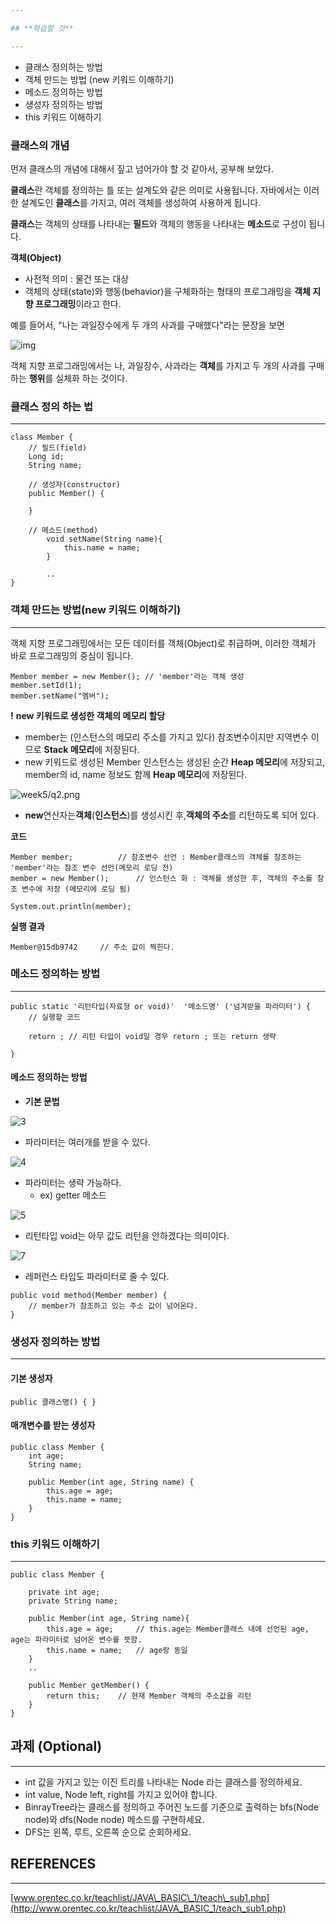 ```yaml
---

## **학습할 것**

---
```


-   클래스 정의하는 방법
-   객체 만드는 방법 (new 키워드 이해하기)
-   메소드 정의하는 방법
-   생성자 정의하는 방법
-   this 키워드 이해하기

### **클래스의 개념**

먼저 클래스의 개념에 대해서 짚고 넘어가야 할 것 같아서, 공부해 보았다.

**클래스**란 객체를 정의하는 틀 또는 설계도와 같은 의미로 사용됩니다. 자바에서는 이러한 설계도인 **클래스**를 가지고, 여러 객체를 생성하여 사용하게 됩니다.

**클래스**는 객체의 상태를 나타내는 **필드**와 객체의 행동을 나타내는 **메소드**로 구성이 됩니다.

**객체(Object)**

-   사전적 의미 : 물건 또는 대상
-   객체의 상태(state)와 행동(behavior)을 구체화하는 형태의 프로그래밍을 **객체 지향 프로그래밍**이라고 한다.

예를 들어서, "나는 과일장수에게 두 개의 사과를 구매했다"라는 문장을 보면

![img](week5/q1.png)


객체 지향 프로그래밍에서는 나, 과일장수, 사과라는 **객체**를 가지고 두 개의 사과를 구매하는 **행위**를 실체화 하는 것이다.

### **클래스 정의 하는 법**

---

```
class Member {
	// 필드(field)
	Long id;
	String name;

	// 생성자(constructor)
	public Member() {

	}

	// 메소드(method)
    	void setName(String name){
    		this.name = name;
    	}
    
    	..
}
```

### **객체 만드는 방법(new 키워드 이해하기)**

---

객체 지향 프로그래밍에서는 모든 데이터를 객체(Object)로 취급하며, 이러한 객체가 바로 프로그래밍의 중심이 됩니다.

```
Member member = new Member(); // 'member'라는 객체 생성
member.setId(1);
member.setName("멤버");
```

**!** **new 키워드로 생성한 객체의 메모리 할당**

-   member는 (인스턴스의 메모리 주소를 가지고 있다) 참조변수이지만 지역변수 이므로 **Stack 메모리**에 저장된다.
-   new 키워드로 생성된 Member 인스턴스는 생성된 순간 **Heap 메모리**에 저장되고, member의 id, name 정보도 함께 **Heap 메모리**에 저장된다.

![week5/q2.png](week5/q2.png)

-   **new**연산자는**객체**(**인스턴스**)를 생성시킨 후,**객체의 주소**를 리턴하도록 되어 있다.

**코드**

```
Member member;			// 참조변수 선언 : Member클래스의 객체를 참조하는 'member'라는 참조 변수 선언(메모리 로딩 전)
member = new Member();		// 인스턴스 화 : 객체를 생성한 후, 객체의 주소를 참조 변수에 저장 (메모리에 로딩 됨)

System.out.println(member);
```

**실행 결과**

```
Member@15db9742		// 주소 값이 찍힌다.
```

### **메소드 정의하는 방법**

---

```
public static '리턴타입(자료형 or void)'  '메소드명' ('넘겨받을 파라미터') {
	// 실행할 코드
    
    return ; // 리턴 타입이 void일 경우 return ; 또는 return 생략

}
```

#### **메소드 정의하는 방법**

-   **기본 문법**

![3](week5/q3.png)

-   파라미터는 여러개를 받을 수 있다.

![4](week5/q4.png)

-   파라미터는 생략 가능하다.
    -   ex) getter 메소드

![5](week5/q6.png)

-   리턴타입 void는 아무 값도 리턴을 안하겠다는 의미이다.

![7](week5/q7.png)

-   레퍼런스 타입도 파라미터로 줄 수 있다.

```
public void method(Member member) {
	// member가 참조하고 있는 주소 값이 넘어온다.
}
```

### **생성자 정의하는 방법**

---

#### **기본 생성자**

```
public 클래스명() {	}
```

#### **매개변수를 받는 생성자**

```
public class Member {
	int age;
    String name;
    
    public Member(int age, String name) {
    	this.age = age;
        this.name = name;
    }
}
```

### **this 키워드 이해하기**

---

```
public class Member {

	private int age;
    private String name;
    
    public Member(int age, String name){
    	this.age = age;		// this.age는 Member클래스 내에 선언된 age, age는 파라미터로 넘어온 변수를 뜻함.
        this.name = name;	// age랑 동일
    }
	..
    
    public Member getMember() {
    	return this;	// 현재 Member 객체의 주소값을 리턴
    }
}
```

## **과제 (Optional)**

---

-   int 값을 가지고 있는 이진 트리를 나타내는 Node 라는 클래스를 정의하세요.
-   int value, Node left, right를 가지고 있어야 합니다.
-   BinrayTree라는 클래스를 정의하고 주어진 노드를 기준으로 출력하는 bfs(Node node)와 dfs(Node node) 메소드를 구현하세요.
-   DFS는 왼쪽, 루트, 오른쪽 순으로 순회하세요.

## **REFERENCES**

---

[www.orentec.co.kr/teachlist/JAVA\_BASIC\_1/teach\_sub1.php](http://www.orentec.co.kr/teachlist/JAVA_BASIC_1/teach_sub1.php)

